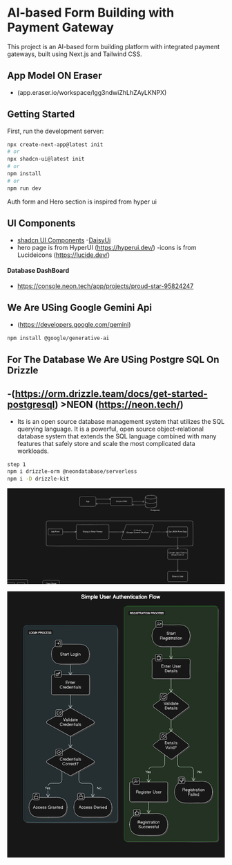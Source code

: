 # AI-based Form Building with Payment Gateway

This project is an AI-based form building platform with integrated payment gateways, built using Next.js and Tailwind CSS.



## App Model ON Eraser
- (app.eraser.io/workspace/lgg3ndwiZhLhZAyLKNPX)
## Getting Started

First, run the development server:

```bash
npx create-next-app@latest init
# or
npx shadcn-ui@latest init 
# or
npm install
# or
npm run dev
```

Auth form and Hero section is inspired from hyper ui

## UI Components
- [shadcn UI Components](https://ui.shadcn.com/)
-[DaisyUi](https://daisyui.com/)
- hero page is from HyperUI (https://hyperui.dev/)
-icons is from Lucideicons (https://lucide.dev/)



#### Database DashBoard
- https://console.neon.tech/app/projects/proud-star-95824247

## We Are USing Google Gemini Api
- (https://developers.google.com/gemini)
```bash
npm install @google/generative-ai
```

## For The Database We Are USing Postgre SQL On Drizzle
-(https://orm.drizzle.team/docs/get-started-postgresql) >NEON (https://neon.tech/)
-
- Its is an open source database management system that utilizes the SQL querying language. It is a powerful, open source object-relational database system that extends the SQL language combined with many features that safely store and scale the most complicated data workloads.

```bash
step 1
npm i drizzle-orm @neondatabase/serverless
npm i -D drizzle-kit
```


![alt text](image-2.png)

![alt text](image.png)